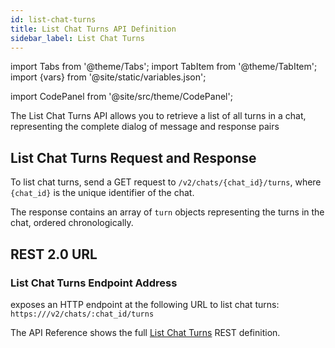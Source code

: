 ```yaml
---
id: list-chat-turns
title: List Chat Turns API Definition
sidebar_label: List Chat Turns
---
```


import Tabs from '@theme/Tabs';
import TabItem from '@theme/TabItem';
import {vars} from '@site/static/variables.json';

import CodePanel from '@site/src/theme/CodePanel';


The List Chat Turns API allows you to retrieve a list of all turns in a chat,
representing the complete dialog of message and response pairs

## List Chat Turns Request and Response

To list chat turns, send a GET request to `/v2/chats/{chat_id}/turns`, where
`{chat_id}` is the unique identifier of the chat.

The response contains an array of `turn` objects representing the turns in the
chat, ordered chronologically.

## REST 2.0 URL

### List Chat Turns Endpoint Address

<Config v="names.product"/> exposes an HTTP endpoint at the following URL
to list chat turns:
<code>https://<Config v="domains.rest.indexing"/>/v2/chats/:chat_id/turns</code>

The API Reference shows the full [List Chat Turns](/docs/rest-api/list-chat-turns) REST definition.
